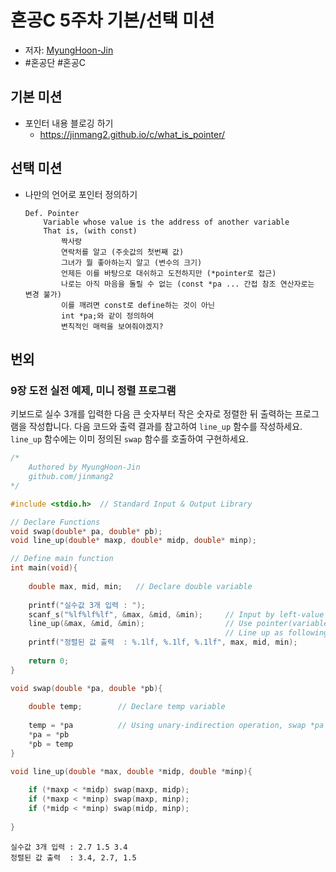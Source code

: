 # 혼공C 5주차 기본/선택 미션
- 저자: [MyungHoon-Jin](https://github.com/jinmang2)
- #혼공단 #혼공C
## 기본 미션
- 포인터 내용 블로깅 하기
    - https://jinmang2.github.io/c/what_is_pointer/

## 선택 미션
- 	나만의 언어로 포인터 정의하기
    ```
    Def. Pointer
        Variable whose value is the address of another variable
        That is, (with const)
            짝사랑
            연락처를 알고 (주솟값의 첫번째 값)
            그녀가 뭘 좋아하는지 알고 (변수의 크기)
            언제든 이를 바탕으로 대쉬하고 도전하지만 (*pointer로 접근)
            나로는 아직 마음을 돌릴 수 없는 (const *pa ... 간접 참조 연산자로는 변경 불가)
            이를 깨려면 const로 define하는 것이 아닌
            int *pa;와 같이 정의하여
            변칙적인 매력을 보여줘야겠지?
    ```

## 번외
### 9장 도전 실전 예제, 미니 정렬 프로그램
키보드로 실수 3개를 입력한 다음 큰 숫자부터 작은 숫자로 정렬한 뒤 출력하는 프로그램을 작성합니다. 다음 코드와 출력 결과를 참고하여 `line_up` 함수를 작성하세요. `line_up` 함수에는 이미 정의된 `swap` 함수를 호출하여 구현하세요.

```c
/*
    Authored by MyungHoon-Jin
    github.com/jinmang2
*/

#include <stdio.h>  // Standard Input & Output Library

// Declare Functions
void swap(double* pa, double* pb);
void line_up(double* maxp, double* midp, double* minp);

// Define main function
int main(void){
    
    double max, mid, min;   // Declare double variable
    
    printf("실수값 3개 입력 : ");
    scanf_s("%lf%lf%lf", &max, &mid, &min);     // Input by left-value
    line_up(&max, &mid, &min);                  // Use pointer(variable's left-value),
                                                // Line up as following; MAX-MID-MIN
    printf("정렬된 값 출력  : %.1lf, %.1lf, %.1lf", max, mid, min);
    
    return 0;
}

void swap(double *pa, double *pb){
    
    double temp;        // Declare temp variable
    
    temp = *pa          // Using unary-indirection operation, swap *pa with *pb
    *pa = *pb
    *pb = temp
}

void line_up(double *max, double *midp, double *minp){
    
    if (*maxp < *midp) swap(maxp, midp);
    if (*maxp < *minp) swap(maxp, minp);
    if (*midp < *minp) swap(midp, minp);
    
}
```

```
실수값 3개 입력 : 2.7 1.5 3.4
정렬된 값 출력  : 3.4, 2.7, 1.5
```

